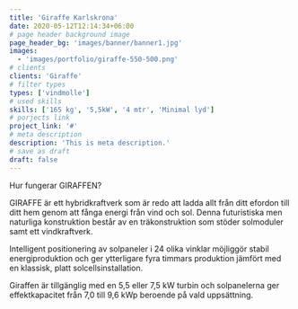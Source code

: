 ```yaml
---
title: 'Giraffe Karlskrona'
date: 2020-05-12T12:14:34+06:00
# page header background image
page_header_bg: 'images/banner/banner1.jpg'
images:
  - 'images/portfolio/giraffe-550-500.png'
# clients
clients: 'Giraffe'
# filter types
types: ['vindmolle']
# used skills
skills: ['165 kg', '5,5kW', '4 mtr', 'Minimal lyd']
# porjects link
project_link: '#'
# meta description
description: 'This is meta description.'
# save as draft
draft: false
---
```


Hur fungerar GIRAFFEN?

GIRAFFE är ett hybridkraftverk som är redo att ladda allt från ditt efordon till ditt hem genom att fånga energi från vind och sol. Denna futuristiska men naturliga konstruktion består av en träkonstruktion
som stöder solmoduler samt ett vindkraftverk.

Intelligent positionering av solpaneler i 24 olika vinklar möjliggör stabil energiproduktion och ger ytterligare fyra timmars produktion jämfört
med en klassisk, platt solcellsinstallation.

Giraffen är tillgänglig med en 5,5 eller 7,5 kW turbin och solpanelerna ger effektkapacitet från 7,0 till 9,6 kWp beroende på vald uppsättning.
